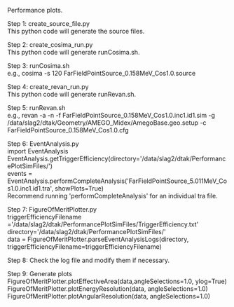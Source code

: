 Performance plots.

Step 1: create_source_file.py\
This python code will generate the source files.

Step 2: create_cosima_run.py\
This python code will generate runCosima.sh.

Step 3: runCosima.sh\
e.g., cosima -s 120 FarFieldPointSource_0.158MeV_Cos1.0.source

Step 4: create_revan_run.py\
This python code will generate runRevan.sh.

Step 5: runRevan.sh\
e.g., revan -a -n -f FarFieldPointSource_0.158MeV_Cos1.0.inc1.id1.sim -g /data/slag2/dtak/Geometry/AMEGO_Midex/AmegoBase.geo.setup -c FarFieldPointSource_0.158MeV_Cos1.0.cfg

Step 6: EventAnalysis.py\
import EventAnalysis\
EventAnalysis.getTriggerEfficiency(directory='/data/slag2/dtak/PerformancePlotSimFiles/')\
events = EventAnalysis.performCompleteAnalysis('FarFieldPointSource_5.011MeV_Cos1.0.inc1.id1.tra', showPlots=True)\
Recommend running 'performCompleteAnalysis' for an individual tra file.

Step 7: FigureOfMeritPlotter.py\
triggerEfficiencyFilename ='/data/slag2/dtak/PerformancePlotSimFiles/TriggerEfficiency.txt'
directory='/data/slag2/dtak/PerformancePlotSimFiles/'\
data = FigureOfMeritPlotter.parseEventAnalysisLogs(directory, triggerEfficiencyFilename=triggerEfficiencyFilename)

Step 8: Check the log file and modify them if necessary.

Step 9: Generate plots\
FigureOfMeritPlotter.plotEffectiveArea(data,angleSelections=1.0, ylog=True)\
FigureOfMeritPlotter.plotEnergyResolution(data, angleSelections=1.0)\
FigureOfMeritPlotter.plotAngularResolution(data, angleSelections=1.0)
